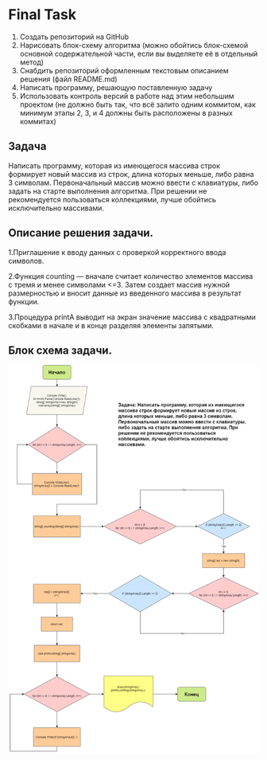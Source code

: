 # Final Task

1. Создать репозиторий на GitHub
2. Нарисовать блок-схему алгоритма (можно обойтись блок-схемой основной содержательной части, если вы выделяете её в отдельный метод)
3. Снабдить репозиторий оформленным текстовым описанием решения (файл README.md)
4. Написать программу, решающую поставленную задачу
5. Использовать контроль версий в работе над этим небольшим проектом (не должно быть так, что всё залито одним коммитом, как минимум этапы 2, 3, и 4 должны быть расположены в разных коммитах)

## Задача

Написать программу, которая из имеющегося массива строк формирует новый массив из строк, длина которых меньше, либо равна 3 символам. Первоначальный массив можно ввести с клавиатуры, либо задать на старте выполнения алгоритма. При решении не рекомендуется пользоваться коллекциями, лучше обойтись исключительно массивами.


## Описание решения задачи.
    
1.Приглашение к вводу данных с проверкой корректного ввода символов.

2.Функция counting — вначале считает количество элементов массива с тремя и менее символами <=3. Затем создает массив нужной размерностью и вносит данные из введенного массива в результат функции.

3.Процедура printA выводит на экран значение массива с квадратными скобками в начале и в конце разделяя элементы запятыми.
 
 ## Блок схема задачи.

![scheme](images/scheme.png)